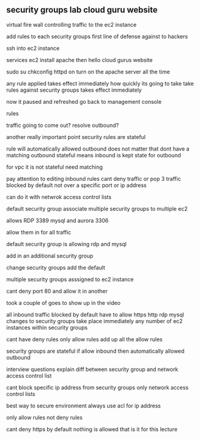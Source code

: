 security groups lab 
cloud guru website 
------------------------------
virtual fire wall controlling traffic to the ec2 instance 

add rules to each security groups 
first line of defense against to hackers 

ssh into ec2 instance 

services ec2 
install apache then 
hello cloud gurus 
website 

sudo su 
chkconfig httpd on
turn on the apache server all the time 

any rule applied takes effect immediately 
how quickly its going to take take
rules against security groups takes effect immediately

now it paused and refreshed 
go back to management console 

rules 

traffic going to come out?
resolve outbound?

another really important point 
security rules are stateful 

rule will automatically allowed outbound 
does not matter that dont have a matching outbound 
    stateful means inbound is kept state for outbound 

for vpc it is not stateful 
need matching 

pay attention to editing inbound rules cant deny traffic or pop 3 traffic 
blocked by default 
    not over a specific port or ip address 

can do it with netwrok access control lists 

default security group 
associate multiple security groups to multiple ec2 


allows RDP  3389
mysql and aurora 3306

allow them in for all traffic 

default security group is allowing 
    rdp and mysql 

add in an additional security group

change security groups 
add the default 

multiple security groups asssigned to ec2 instance 

cant deny port 80 and allow it in another 

took a couple of goes to show up in the video


all inbound traffic blocked by default 
have to allow https http
rdp 
mysql 
changes to security groups take place immediately 
any number of ec2 instances within security groups 


cant have deny rules 
only allow rules 
add up all the allow rules 

security groups are stateful 
if allow inbound then automatically allowed outbound 

interview questions 
explain diff between security group and network access control list 

cant block specific ip address from security groups 
only network access control lists 

best way to secure environment 
always use acl for ip address 

only allow rules 
not deny rules 

cant deny https 
by default nothing is allowed 
that is it for this lecture 
